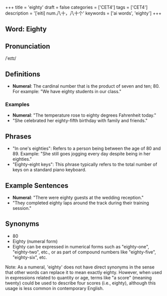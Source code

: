 +++
title = 'eighty'
draft = false
categories = ['CET4']
tags = ['CET4']
description = '[ˈeiti] num.八十，八十个'
keywords = ['ai words', 'eighty']
+++

## Word: Eighty

## Pronunciation
/ˈeɪtɪ/

## Definitions
- **Numeral**: The cardinal number that is the product of seven and ten; 80. For example: "We have eighty students in our class."

### Examples
- **Numeral**: "The temperature rose to eighty degrees Fahrenheit today."
- "She celebrated her eighty-fifth birthday with family and friends."

## Phrases
- "In one's eighties": Refers to a person being between the age of 80 and 89. Example: "She still goes jogging every day despite being in her eighties."
- "Eighty-eight keys": This phrase typically refers to the total number of keys on a standard piano keyboard.

## Example Sentences
- **Numeral**: "There were eighty guests at the wedding reception."
- "They completed eighty laps around the track during their training session."

## Synonyms
- 80
- Eighty (numeral form)
- Eighty can be expressed in numerical forms such as "eighty-one", "eighty-two", etc., or as part of compound numbers like "eighty-five", "eighty-six", etc.

Note: As a numeral, 'eighty' does not have direct synonyms in the sense that other words can replace it to mean exactly eighty. However, when used in expressions related to quantity or age, terms like "a score" (meaning twenty) could be used to describe four scores (i.e., eighty), although this usage is less common in contemporary English.
